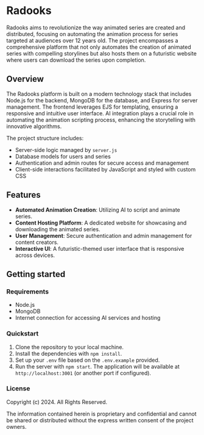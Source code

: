 # Radooks

Radooks aims to revolutionize the way animated series are created and distributed, focusing on automating the animation process for series targeted at audiences over 12 years old. The project encompasses a comprehensive platform that not only automates the creation of animated series with compelling storylines but also hosts them on a futuristic website where users can download the series upon completion.

## Overview

The Radooks platform is built on a modern technology stack that includes Node.js for the backend, MongoDB for the database, and Express for server management. The frontend leverages EJS for templating, ensuring a responsive and intuitive user interface. AI integration plays a crucial role in automating the animation scripting process, enhancing the storytelling with innovative algorithms.

The project structure includes:
- Server-side logic managed by `server.js`
- Database models for users and series
- Authentication and admin routes for secure access and management
- Client-side interactions facilitated by JavaScript and styled with custom CSS

## Features

- **Automated Animation Creation**: Utilizing AI to script and animate series.
- **Content Hosting Platform**: A dedicated website for showcasing and downloading the animated series.
- **User Management**: Secure authentication and admin management for content creators.
- **Interactive UI**: A futuristic-themed user interface that is responsive across devices.

## Getting started

### Requirements

- Node.js
- MongoDB
- Internet connection for accessing AI services and hosting

### Quickstart

1. Clone the repository to your local machine.
2. Install the dependencies with `npm install`.
3. Set up your `.env` file based on the `.env.example` provided.
4. Run the server with `npm start`. The application will be available at `http://localhost:3001` (or another port if configured).

### License

Copyright (c) 2024. All Rights Reserved.

The information contained herein is proprietary and confidential and cannot be shared or distributed without the express written consent of the project owners.